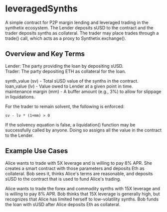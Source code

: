 # leveragedSynths
A simple contract for P2P margin lending and leveraged trading in the synthetix ecosystem.
The Lender deposits sUSD to the contract and the trader deposits synths as collateral. The trader
may place trades through a trade() call, which acts as a proxy to Synthetix.exchange().

## Overview and Key Terms
Lender: The party providing the loan by depositing sUSD. <br>
Trader: The party depositing ETH as collateral for the loan.

synth_value (sv) - Total sUSD value of the synths in the contract. <br>
loan_value (lv)  - Value owed to Lender at a given point in time. <br>
maintenance margin (mm) - A buffer amount (e.g., 3%) to allow for slippage in liquidations. <br>

For the trader to remain solvent, the following is enforced:
```
sv - lv * (1+mm) > 0
```

If the solvency equation is false, a liquidation() function may be successfully called by anyone. Doing so 
assigns all the value in the contract to the Lender.

## Example Use Cases
Alice wants to trade with 5X leverage and is willing to pay 8% APR. She creates a smart contract with those parameters and deposits Eth as collateral. Bob sees it, thinks Alice's terms are reasonable, and deposits sUSD to the contract that is used to fund Alice's trading.
			
Alice wants to trade the forex and commodity synths with 15X leverage and is willing to pay 8% APR. Bob thinks that 15X leverage is generally high, but recognizes that Alice has limited herself to low-volatility synths. Bob funds the loan with sUSD after Alice deposits Eth as collateral. 

	




